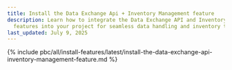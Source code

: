 ```yaml
---
title: Install the Data Exchange Api + Inventory Management feature
description: Learn how to integrate the Data Exchange API and Inventory Management
  features into your project for seamless data handling and inventory tracking.
last_updated: July 9, 2025
---
```


{% include pbc/all/install-features/latest/install-the-data-exchange-api-inventory-management-feature.md %} <!-- To edit, see /_includes/pbc/all/install-features/202311.0/install-the-data-exchange-api-inventory-management-feature.md -->